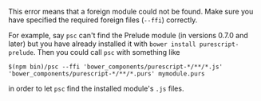 This error means that a foreign module could not be found. Make sure you have specified the required foreign files (`--ffi`) correctly.

For example, say `psc` can't find the Prelude module (in versions 0.7.0 and later) but you have already installed it with `bower install purescript-prelude`. Then you could call `psc` with something like

    $(npm bin)/psc --ffi 'bower_components/purescript-*/**/*.js' 'bower_components/purescript-*/**/*.purs' mymodule.purs

in order to let `psc` find the installed module's `.js` files.